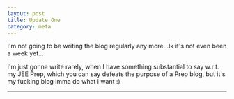 ```yaml
---
layout: post
title: Update One
category: meta
---
```


I'm not going to be writing the blog regularly any more...Ik it's not even been a week yet...

I'm just gonna write rarely, when I have something substantial to say w.r.t. my JEE Prep, which you can say defeats the purpose of a Prep blog, but it's my fucking blog imma do what i want :)

---
